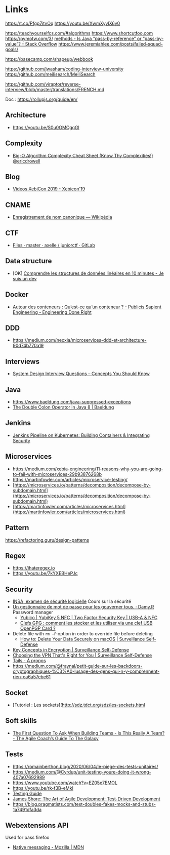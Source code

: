# Links

https://t.co/Pfgp7itvOq
https://youtu.be/XwmXyylX6y0

https://teachyourselfcs.com/#algorithms
https://www.shortcutfoo.com
https://pymotw.com/3/
[methods - Is Java “pass-by-reference” or “pass-by-value”? - Stack Overflow](https://stackoverflow.com/questions/40480/is-java-pass-by-reference-or-pass-by-value)
https://www.jeremiahlee.com/posts/failed-squad-goals/

https://basecamp.com/shapeup/webbook

https://github.com/jwasham/coding-interview-university
https://github.com/meilisearch/MeiliSearch

https://github.com/viraptor/reverse-interview/blob/master/translations/FRENCH.md

Doc : https://rollupjs.org/guide/en/

## Architecture

- https://youtu.be/S0u0OMCgqGI

## Complexity
* [Big-O Algorithm Complexity Cheat Sheet (Know Thy Complexities!) @ericdrowell](https://www.bigocheatsheet.com/)

## Blog

* [Videos XebiCon 2019 - Xebicon'19](https://xebicon.fr/videos-xebicon-2019/)

## CNAME

* [Enregistrement de nom canonique — Wikipédia](https://fr.wikipedia.org/wiki/Enregistrement_de_nom_canonique)

## CTF

* [Files · master · axelle / juniorctf · GitLab](https://framagit.org/axellec/juniorctf/-/tree/master)

## Data structure

* [OK] [Comprendre les structures de données linéaires en 10 minutes - Je suis un dev](https://www.jesuisundev.com/comprendre-les-structures-de-donnees-lineaires-en-10-minutes/)

## Docker

* [Autour des conteneurs : Qu’est-ce qu’un conteneur ? - Publicis Sapient Engineering - Engineering Done Right](https://blog.engineering.publicissapient.fr/2020/02/24/autour-des-conteneurs-quest-ce-quun-conteneur/)

## DDD

* https://medium.com/neoxia/microservices-ddd-et-architecture-90d74b770a19

## Interviews

* [System Design Interview Questions – Concepts You Should Know](https://www.freecodecamp.org/news/systems-design-for-interviews/)

## Java

* https://www.baeldung.com/java-suppressed-exceptions
* [The Double Colon Operator in Java 8 | Baeldung](https://www.baeldung.com/java-8-double-colon-operator)

## Jenkins

- [Jenkins Pipeline on Kubernetes: Building Containers & Integrating Security](https://www.twistlock.com/2018/07/24/jenkins-pipeline-kubernetes-building-containers-integrating-security/)

## Microservices

* https://medium.com/xebia-engineering/11-reasons-why-you-are-going-to-fail-with-microservices-29b93876268b
* https://martinfowler.com/articles/microservice-testing/
*  [https://microservices.io/patterns/decomposition/decompose-by-subdomain.html](https://microservices.io/patterns/decomposition/decompose-by-subdomain.html) 
*  [https://martinfowler.com/articles/microservices.html](https://martinfowler.com/articles/microservices.html) 

## Pattern

https://refactoring.guru/design-patterns

## Regex

* https://ihateregex.io
* https://youtu.be/7kYXEBHePJc

## Security

* [INSA, examen de sécurité logicielle](https://www.arsouyes.org/blog/2020/04_Examen_INSA/) Cours sur la sécurité
* [Un gestionnaire de mot de passe pour les gouverner tous. · Damy.R](https://www.damyr.fr/posts/passwordmanager/) Password manager
	* [Yubico | YubiKey 5 NFC | Two Factor Security Key | USB-A & NFC](https://www.yubico.com/product/yubikey-5-nfc)
	* [Clefs GPG : comment les stocker et les utiliser via une clef USB OpenPGP Card ?](https://www.nextinpact.com/news/102201-clefs-gpg-comment-stocker-et-utiliser-via-clef-usb-openpgp-card.htm)
* Delete file with `rm -P`  option in order to override file before deleting
	* [How to: Delete Your Data Securely on macOS | Surveillance Self-Defense](https://ssd.eff.org/en/module/how-delete-your-data-securely-macos)
* [Key Concepts in Encryption | Surveillance Self-Defense](https://ssd.eff.org/en/module/key-concepts-encryption)
* [Choosing the VPN That's Right for You | Surveillance Self-Defense](https://ssd.eff.org/en/module/choosing-vpn-thats-right-you)
* [Tails - À propos](https://tails.boum.org/about/index.fr.html)
* https://medium.com/@fraynal/petit-guide-sur-les-backdoors-cryptographiques-%C3%A0-lusage-des-gens-qui-n-y-comprennent-rien-ea6a57ebe61

## Socket

* [Tutoriel : Les sockets](http://sdz.tdct.org/sdz/les-sockets.html

## Soft skills

* [The First Question To Ask When Building Teams - Is This Really A Team? - The Agile Coach’s Guide To The Galaxy](https://www.viktorcessan.com/the-first-question-to-ask-when-building-teams-is-this-really-a-team/)

## Tests

* https://romainberthon.blog/2020/06/04/le-piege-des-tests-unitaires/
* https://medium.com/@Cyrdup/unit-testing-youre-doing-it-wrong-407a07692989
* https://www.youtube.com/watch?v=EZ05e7EMOL
* https://youtu.be/rk-f3B-eMkI
* [Testing Guide](https://www.martinfowler.com/testing/)
* [James Shore: The Art of Agile Development: Test-Driven Development](https://www.jamesshore.com/Agile-Book/test_driven_development.html)
* https://blog.pragmatists.com/test-doubles-fakes-mocks-and-stubs-1a7491dfa3da

## Webextensions API

Used for pass firefox
* [Native messaging - Mozilla | MDN](https://developer.mozilla.org/fr/docs/Mozilla/Add-ons/WebExtensions/Native_messaging)